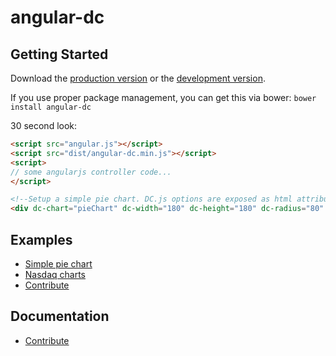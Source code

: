 # angular-dc



## Getting Started

Download the [production version][min] or the [development version][max].

[min]: https://raw.github.com/TomNeyland/angular-dc/master/dist/angular-dc.min.js
[max]: https://raw.github.com/TomNeyland/angular-dc/master/dist/angular-dc.js

If you use proper package management, you can get this via bower: `bower install angular-dc`

30 second look:

```html
<script src="angular.js"></script>
<script src="dist/angular-dc.min.js"></script>
<script>
// some angularjs controller code...
</script>

<!--Setup a simple pie chart. DC.js options are exposed as html attributes-->
<div dc-chart="pieChart" dc-width="180" dc-height="180" dc-radius="80" dc-dimension="gainOrLoss" dc-group="gainOrLossGroup" class="dc-chart"></div>
```

## Examples
- [Simple pie chart][pie]
- [Nasdaq charts][nasqad]
- [Contribute][help-examples]

[pie]: https://tomneyland.github.io/angular-dc/example/stocks/pie.html
[nasqad]: https://tomneyland.github.io/angular-dc/example/stocks/nasdaq.html
[help-examples]: https://github.com/TomNeyland/angular-dc/issues/2


## Documentation
- [Contribute][help-docs]

[help-docs]: https://github.com/TomNeyland/angular-dc/issues/1

